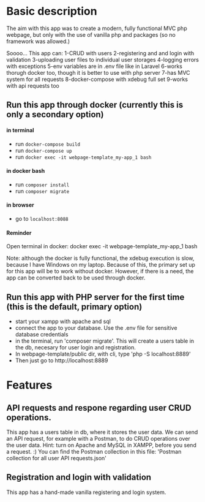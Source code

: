 
# Basic description

The aim with this app was to create a modern, fully functional MVC php webpage, but only with the use of
vanilla php and packages (so no framework was allowed.)

Soooo... This app can:
1-CRUD with users
2-registering and and login with validation
3-uploading user files to individual user storages
4-logging errors with exceptions
5-env variables are in .env file like in Laravel
6-works thorugh docker too, though it is better to use with php server
7-has MVC system for all requests
8-docker-compose with xdebug full set
9-works with api requests too

## Run this app through docker (currently this is only a secondary option)
 
 #### in terminal 
 - run `docker-compose build`
 - run `docker-compose up`
 - run `docker exec -it webpage-template_my-app_1 bash`
 
 #### in docker bash
 - run `composer install`
 - run `composer migrate`
 
 #### in browser
 - go to `localhost:8088`

#### Reminder
Open terminal in docker: docker exec -it webpage-template_my-app_1 bash

Note: although the docker is fully functional, the xdebug execution is slow, because I have Windows on my laptop. Because of this, the primary set up for this app will be to work without docker. However, 
if there is a need, the app can be converted back to be used through docker.


## Run this app with PHP server for the first time (this is the default, primary option)
- start your xampp with apache and sql
- connect the app to your database. Use the .env file for sensitive database credentials
- in the terminal, run 'composer migrate'. This will create a users table in the db, 
necesary for user login and registration.
- In webpage-template/public dir, with cli, type 'php -S localhost:8889'
- Then just go to http://localhost:8889



# Features

## API requests and respone regarding user CRUD operations.
This app has a users table in db, where it stores the user data. We can send an API request,
for example with a Postman, to do CRUD operations over the user data. Hint: turn on Apache and
MySQL in XAMPP, before you send a request. :)
You can find the Postman collection in this file: 
'Postman collection for all user API requests.json'

## Registration and login with validation
This app has a hand-made vanilla registering and login system.

